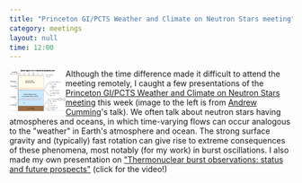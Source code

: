 ```yaml
---
title: "Princeton GI/PCTS Weather and Climate on Neutron Stars meeting"
category: meetings
layout: null
time: 12:00
---
```

<p>
<img src="images/Cumming talk at 11.34.55 pm.png" width="100" align="left">
Although the time difference made it difficult to attend the meeting
remotely, I caught a few presentations of the <a
href="https://phy.princeton.edu/events/gipcts-weather-and-climate-neutron-stars-connecting-surface-flow-theory-and-observations">Princeton
GI/PCTS Weather and Climate on Neutron Stars meeting</a> this week (image
to the left is from <a
href="https://www.physics.mcgill.ca/~cumming">Andrew Cumming</a>'s talk). We
often talk about neutron stars having atmospheres and oceans, in which
time-varying flows can occur analogous to the "weather" in Earth's
atmosphere and ocean. The strong surface gravity and (typically) fast
rotation can give rise to extreme consequences of these phenomena, most
notably (for my work) in burst oscillations. I also
made my own presentation on <a
href="https://mediacentral.princeton.edu/media/1_xtsn8smg">"Thermonuclear
burst observations: status and future prospects"</a> (click for the
video!)
</p>
